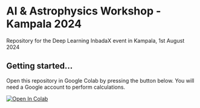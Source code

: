 # AI & Astrophysics Workshop - Kampala 2024
Repository for the Deep Learning InbadaX event in Kampala, 1st August 2024

## Getting started...

Open this repository in Google Colab by pressing the button below.  You will need a Google account to perform calculations.

<a target="_blank" href="https://colab.research.google.com/github/leeds-africa-hub/Kampala2024">
  <img src="https://colab.research.google.com/assets/colab-badge.svg" alt="Open In Colab"/>
</a>
